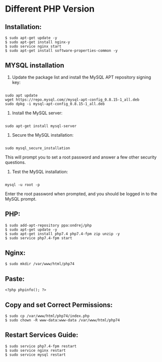 Different PHP Version
=====================

Installation:
-------------

```
$ sudo apt-get update -y
$ sudo apt-get install nginx-y
$ sudo service nginx start
$ sudo apt-get install software-properties-common -y
```


MYSQL installation
-------------------

1. Update the package list and install the MySQL APT repository signing key:

```

sudo apt update
wget https://repo.mysql.com//mysql-apt-config_0.8.15-1_all.deb
sudo dpkg -i mysql-apt-config_0.8.15-1_all.deb

```

1. Install the MySQL server:

```

sudo apt-get install mysql-server

```

1. Secure the MySQL installation:

```

sudo mysql_secure_installation

```

This will prompt you to set a root password and answer a few other security questions.

1. Test the MySQL installation:

```

mysql -u root -p

```

Enter the root password when prompted, and you should be logged in to the MySQL prompt.




PHP:
----

```
$ sudo add-apt-repository ppa:ondrej/php
$ sudo apt-get update -y
$ sudo apt-get install php7.4 php7.4-fpm zip unzip -y
$ sudo service php7.4-fpm start
```

Nginx:
------

```
$ sudo mkdir /var/www/html/php74
```



Paste:
------

```
<?php phpinfo(); ?>

```

Copy and set Correct Permissions:
---------------------------------

```
$ sudo cp /var/www/html/php74/index.php
$ sudo chown -R www-data:www-data /var/www/html/php74
```


Restart Services Guide:
-----------------------

```
$ sudo service php7.4-fpm restart
$ sudo service nginx restart
$ sudo service mysql restart
```
